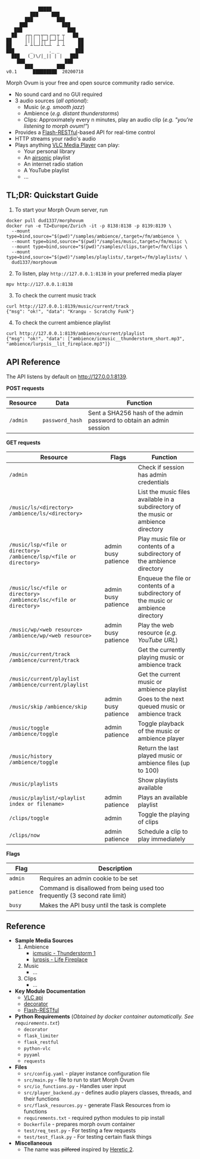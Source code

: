 ```
            █████            
         ███     ███         
       ███         ███       
     ███             ███     
   ███                 ███   
  ██   ┌┬┐┌─┐┬─┐┌─┐┬ ┬   ██  
██     ││││ │├┬┘├─┘├─┤     ██
██     ┴ ┴└─┘┴└─┴  ┴ ┴     ██
███      _      ._ _      ███
  ███   (_)\/|_|| | |   ███  
    ███               ███    
       ███         ███       
v0.1      █████████  20200718
```

Morph Ovum is your free and open source community radio service.

* No sound card and no GUI required
* 3 audio sources (*all optional*):
  * Music (*e.g. smooth jazz*)
  * Ambience (*e.g. distant thunderstorms*)
  * Clips: Approximately every n minutes, play an audio clip (*e.g. "you're listening to morph ovum!"*)
* Provides a [Flash-RESTful](https://flask-restful.readthedocs.io/en/latest/index.html)-based API for real-time control
* HTTP streams your radio's audio
* Plays anything [VLC Media Player](https://www.videolan.org/vlc/) can play:
  * Your personal library
  * An [airsonic](https://github.com/airsonic/airsonic) playlist
  * An internet radio station
  * A YouTube playlist
  * ...

## TL;DR: Quickstart Guide
1. To start your Morph Ovum server, run
```
docker pull dud1337/morphovum
docker run -e TZ=Europe/Zurich -it -p 8138:8138 -p 8139:8139 \
  --mount type=bind,source="$(pwd)"/samples/ambience/,target=/fm/ambience \
  --mount type=bind,source="$(pwd)"/samples/music,target=/fm/music \
  --mount type=bind,source="$(pwd)"/samples/clips,target=/fm/clips \
  --mount type=bind,source="$(pwd)"/samples/playlists/,target=/fm/playlists/ \
  dud1337/morphovum
```
2. To listen, play `http://127.0.0.1:8138` in your preferred media player
```
mpv http://127.0.0.1:8138
```
3. To check the current music track
```
curl http://127.0.0.1:8139/music/current/track
{"msg": "ok!", "data": "Krangu - Scratchy Funk"}
```
4. To check the current ambience playlist
```
curl http://127.0.0.1:8139/ambience/current/playlist
{"msg": "ok!", "data": ["ambience/icmusic__thunderstorm_short.mp3", "ambience/lurpsis__lit_fireplace.mp3"]}
```

## API Reference
The API listens by default on http://127.0.0.1:8139.

**POST requests**

| Resource | Data | Function |
| ------ | ------ | ------|
| `/admin` | `password_hash` | Sent a SHA256 hash of the admin password to obtain an admin session |

**GET requests**

| Resource | Flags | Function |
| ------ | ------ | ------ |
| `/admin` | | Check if session has admin credentials |
| `/music/ls/<directory>` `/ambience/ls/<directory>`| | List the music files available in a subdirectory of the music or ambience directory |
| `/music/lsp/<file or directory>` `/ambience/lsp/<file or directory>` |  admin busy patience | Play music file or contents of a subdirectory of the ambience directory |
| `/music/lsc/<file or directory>` `/ambience/lsc/<file or directory>` | admin busy patience | Enqueue the file or contents of a subdirectory of the music or ambience directory |
| `/music/wp/<web resource>` `/ambience/wp/<web resource>` | admin busy patience | Play the web resource (*e.g. YouTube URL*) |
| `/music/current/track` `/ambience/current/track` | | Get the currently playing music or ambience track |
| `/music/current/playlist` `/ambience/current/playlist` | | Get the current music or ambience playlist |
| `/music/skip` `/ambience/skip` | admin busy patience | Goes to the next queued music or ambience track |
| `/music/toggle` `/ambience/toggle` | admin patience | Toggle playback of the music or ambience player |
| `/music/history` `/ambience/toggle` | | Return the last played music or ambience files (up to 100) |
| `/music/playlists` | | Show playlists available | 
| `/music/playlist/<playlist index or filename>` | admin patience | Plays an available playlist |
| `/clips/toggle` | admin | Toggle the playing of clips |
| `/clips/now` | admin patience | Schedule a clip to play immediately |

**Flags**

| Flag | Description |
| ------ | ------ |
| `admin` | Requires an admin cookie to be set |
| `patience` | Command is disallowed from being used too frequently (3 second rate limit) |
| `busy` | Makes the API busy until the task is complete |


## Reference
* **Sample Media Sources**
    1. Ambience
        * [icmusic - Thunderstorm 1](https://freesound.org/people/icmusic/sounds/37564/)
        * [lurpsis - Life Fireplace](https://freesound.org/people/lurpsis/sounds/444127/)
    2. Music
        * ...
    3. Clips
        * ...
* **Key Module Documentation**
    * [VLC api](https://www.olivieraubert.net/vlc/python-ctypes/doc/)
    * [decorator](https://github.com/micheles/decorator/blob/master/docs/documentation.md)
    * [Flash-RESTful](https://flask-restful.readthedocs.io/en/latest/index.html)
* **Python Requirements** (*Obtained by docker container automatically. See `requirements.txt`*)
    * `decorator`
    * `flask_limiter`
    * `flask_restful`
    * `python-vlc`
    * `pyyaml`
    * `requests`
* **Files**
    * `src/config.yaml` - player instance configuration file
    * `src/main.py` - file to run to start Morph Ovum
    * `src/io_functions.py` - Handles user input
    * `src/player_backend.py` - defines audio players classes, threads, and their functions
    * `src/flask_resources.py` - generate Flask Resources from io functions
    * `requirements.txt` - required python modules to pip install
    * `Dockerfile` - prepares morph ovum container
    * `test/req_test.py` - For testing a few requests
    * `test/test_flask.py` - For testing certain flask things
* **Miscellaneous**
    * The name was <del>pilfered</del> inspired by [Heretic 2](https://heretic.fandom.com/wiki/Morph_Ovum_(Spell)).
